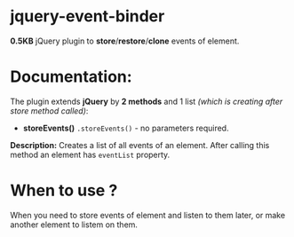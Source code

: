 # jquery-event-binder

**0.5KB** jQuery plugin to **store**/**restore**/**clone** events of element.

# Documentation:

The plugin extends **jQuery** by **2 methods** and 1 list _(which is creating after store method called)_:

 * **storeEvents()**
`.storeEvents()` - no parameters required.

**Description:** Creates a list of all events of an element. After calling this method an element has `eventList` property. 


# When to use ?

When you need to store events of element and listen to them later, or make another element to listem on them.
